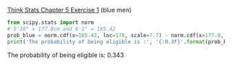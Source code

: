 [Think Stats Chapter 5 Exercise 1](http://greenteapress.com/thinkstats2/html/thinkstats2006.html#toc50) (blue men)

```python
from scipy.stats import norm
# 5'10" = 177.8cm and 6'1" = 185.42
prob_blue = norm.cdf(x=185.42, loc=178, scale=7.7) - norm.cdf(x=177.8, loc=178, scale=7.7)
print('The probability of being eligible is :', '{:0.3f}'.format(prob_blue))
```

The probability of being eligible is: 0.343
